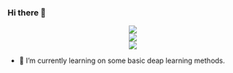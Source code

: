 ### Hi there 👋

<div align="center"> <img src="https://metrics.lecoq.io/logan-0623?template=classic&config.timezone=Asia%2FShanghai"> </div>

<div align="center"> <img src="https://github-readme-stats.vercel.app/api/top-langs/?username=logan-0623&hide_title=true&hide_border=true&layout=compact&langs_count=6&text_color=000&icon_color=fff&bg_color=0,52fa5a,4dfcff,c64dff&theme=graywhite" /> </div>

<div align="center"> <img src="https://github-profile-trophy.vercel.app/?username=logan-0623" /> </div>

- 🌱 I’m currently learning on some basic deap learning methods.



